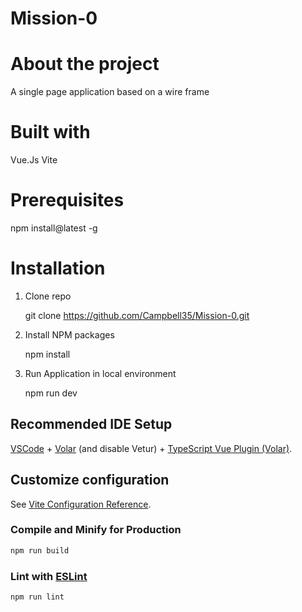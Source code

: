 # Mission-0

# About the project

A single page application based on a wire frame

# Built with

Vue.Js
Vite

# Prerequisites

npm install@latest -g

# Installation

1. Clone repo

   git clone https://github.com/Campbell35/Mission-0.git

2. Install NPM packages

   npm install

3. Run Application in local environment

   npm run dev

## Recommended IDE Setup

[VSCode](https://code.visualstudio.com/) + [Volar](https://marketplace.visualstudio.com/items?itemName=Vue.volar) (and disable Vetur) + [TypeScript Vue Plugin (Volar)](https://marketplace.visualstudio.com/items?itemName=Vue.vscode-typescript-vue-plugin).

## Customize configuration

See [Vite Configuration Reference](https://vitejs.dev/config/).

### Compile and Minify for Production

```sh
npm run build
```

### Lint with [ESLint](https://eslint.org/)

```sh
npm run lint
```
